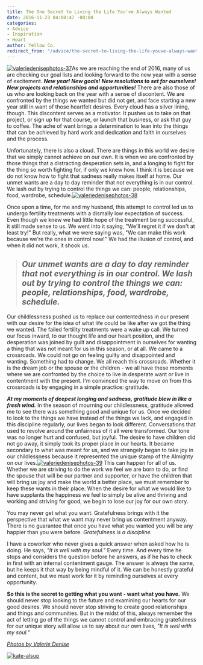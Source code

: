 ```yaml
---
title: The One Secret to Living the Life You've Always Wanted
date: 2016-11-23 04:00:47 -08:00
categories:
- Advice
- Inspiration
- Heart
author: Yellow Co.
redirect_from: "/advice/the-secret-to-living-the-life-youve-always-wanted/"
---
```


[![valeriedenisephotos-37](https://yellow-blog-images.imgix.net/2016/11/ValerieDenisePhotos-37-658x1024.jpg)](https://yellow-blog-images.imgix.net/2016/11/ValerieDenisePhotos-37.jpg)As we are reaching the end of 2016, many of us are checking our goal lists and looking forward to the new year with a sense of excitement. _**New year! New goals!**_ **_New resolutions to set for ourselves! New projects and relationships and opportunities!_** There are also those of us who are looking back on the year with a sense of discontent. We are confronted by the things we wanted but did not get, and face starting a new year still in want of those heartfelt desires. Every cloud has a silver lining, though. This discontent serves as a motivator. It pushes us to take on that project, or sign up for that course, or launch that business, or ask that guy to coffee. The ache of want brings a determination to lean into the things that can be achieved by hard work and dedication and faith in ourselves and the process.

Unfortunately, there is also a cloud. There are things in this world we desire that we simply cannot achieve on our own. It is when we are confronted by those things that a distracting desperation sets in, and a longing to fight for the thing so worth fighting for, if only we knew how. I think it is because we do not know how to fight that sadness really makes itself at home. Our unmet wants are a day to day reminder that not everything is in our control. We lash out by trying to control the things we can: people, relationships, food, wardrobe, schedule.[![valeriedenisephotos-38](https://yellow-blog-images.imgix.net/2016/11/ValerieDenisePhotos-38.jpg)](https://yellow-blog-images.imgix.net/2016/11/ValerieDenisePhotos-38.jpg)

Once upon a time, for me and my husband, this attempt to control led us to undergo fertility treatments with a dismally low expectation of success. Even though we knew we had little hope of the treatment being successful, it still made sense to us. We went into it saying, "We'll regret it if we don't at least try!" But really, what we were saying was, "We can make this work because we're the ones in control now!" We had the illusion of control, and when it did not work, it shook us.

> ## _Our unmet wants are a day to day reminder that not everything is in our control. We lash out by trying to control the things we can: people, relationships, food, wardrobe, schedule._

Our childlessness pushed us to replace our contentedness in our present with our desire for the idea of what life could be like after we got the thing we wanted. The failed fertility treatments were a wake up call. We turned our focus inward, to our thought life and our heart position, and the desperation was joined by guilt and disappointment in ourselves for wanting a thing that was not meant for us in this season, or at all. We came to a crossroads. We could not go on feeling guilty and disappointed and wanting. Something had to change. We all reach this crossroads. Whether it is the dream job or the spouse or the children - we all have these moments where we are confronted by the choice to live in desperate want or live in contentment with the present. I'm convinced the way to move on from this crossroads is by engaging in a simple practice: gratitude.

_**At my moments of deepest longing and sadness, gratitude blew in like a fresh wind.**_ In the season of mourning our childlessness, gratitude allowed me to see there was something good and unique for us. Once we decided to look to the things we have instead of the things we lack, and engaged in this discipline regularly, our lives began to look different. Conversations that used to revolve around the unfairness of it all were transformed. Our tone was no longer hurt and confused, but joyful. The desire to have children did not go away, it simply took its proper place in our hearts. It became secondary to what was meant for us, and we strangely began to take joy in our childlessness because it represented the unique stamp of the Almighty on our lives.[![valeriedenisephotos-39](https://yellow-blog-images.imgix.net/2016/11/ValerieDenisePhotos-39.jpg)](https://yellow-blog-images.imgix.net/2016/11/ValerieDenisePhotos-39.jpg) This can happen for all of us. Whether we are striving to do the work we feel we are born to do, or find the spouse that will be our partner and supporter, or have the children that will bring us joy and make the world a better place, we must remember to keep these wants in their place. When the desire for what we would like to have supplants the happiness we feel to simply be alive and thriving and working and striving for good, we begin to lose our joy for our own story.

You may never get what you want. Gratefulness brings with it the perspective that what we want may never bring us contentment anyway. There is no guarantee that once you have what you wanted you will be any happier than you were before. _Gratefulness is a discipline._

I have a coworker who never gives a quick answer when asked how he is doing. He says, _"It is well with my soul."_ Every time. And every time he stops and considers the question before he answers, as if he has to check in first with an internal contentment gauge. The answer is always the same, but he keeps it that way by being mindful of it. We can be honestly grateful and content, but we must work for it by reminding ourselves at every opportunity.

**So this is the secret to getting what you want - want what you have.** We should never stop looking to the future and examining our hearts for our good desires. We should never stop striving to create good relationships and things and communities. But in the midst of this, always remember the act of letting go of the things we cannot control and embracing gratefulness for our unique story will allow us to say about our own lives, _"It is well with my soul."_

_[Photos by Valerie Denise](http://www.valeriedenisephotos.com/)_

[![kate-alsup](https://yellow-blog-images.imgix.net/2016/09/Kate-Alsup1.jpg)](http://www.katealsup.com/)
